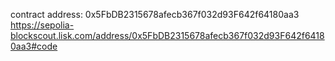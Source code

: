 contract address: 0x5FbDB2315678afecb367f032d93F642f64180aa3
https://sepolia-blockscout.lisk.com/address/0x5FbDB2315678afecb367f032d93F642f64180aa3#code
